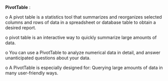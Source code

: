  **PivotTable**  :

 o A pivot table is a statistics tool that summarizes and reorganizes selected columns and rows of data in a spreadsheet or database table to obtain a desired report.  

 o pivot table is an interactive way to quickly summarize large amounts of data.  

 o You can use a PivotTable to analyze numerical data in detail, and answer unanticipated questions about your data.  

 o A PivotTable is especially designed for: 
Querying large amounts of data in many user-friendly ways.

